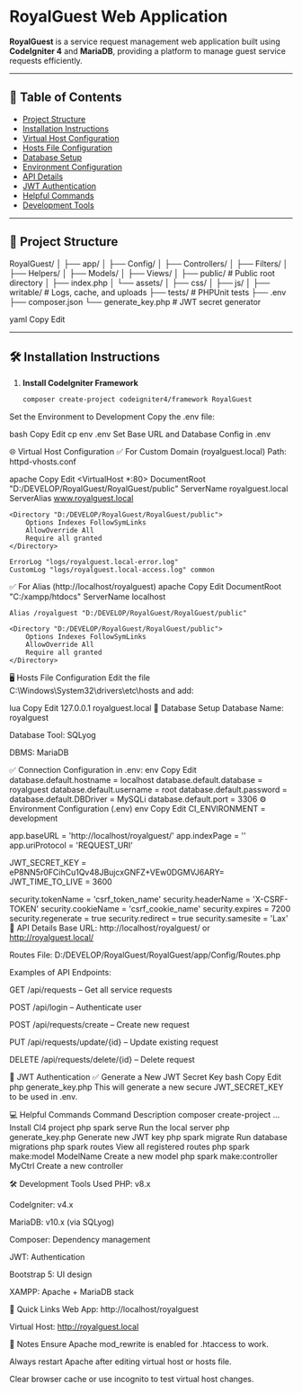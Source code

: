 # RoyalGuest Web Application

**RoyalGuest** is a service request management web application built using **CodeIgniter 4** and **MariaDB**, providing a platform to manage guest service requests efficiently.

---

## 🧾 Table of Contents

- [Project Structure](#-project-structure)
- [Installation Instructions](#-installation-instructions)
- [Virtual Host Configuration](#-virtual-host-configuration)
- [Hosts File Configuration](#-hosts-file-configuration)
- [Database Setup](#-database-setup)
- [Environment Configuration](#-environment-configuration)
- [API Details](#-api-details)
- [JWT Authentication](#-jwt-authentication)
- [Helpful Commands](#-helpful-commands)
- [Development Tools](#-development-tools)

---

## 📁 Project Structure

RoyalGuest/
│
├── app/
│ ├── Config/
│ ├── Controllers/
│ ├── Filters/
│ ├── Helpers/
│ ├── Models/
│ ├── Views/
│
├── public/ # Public root directory
│ ├── index.php
│ └── assets/
│ ├── css/
│ ├── js/
│
├── writable/ # Logs, cache, and uploads
├── tests/ # PHPUnit tests
├── .env
├── composer.json
└── generate_key.php # JWT secret generator

yaml
Copy
Edit

---

## 🛠️ Installation Instructions

1. **Install CodeIgniter Framework**
   ```bash
   composer create-project codeigniter4/framework RoyalGuest
Set the Environment to Development
Copy the .env file:

bash
Copy
Edit
cp env .env
Set Base URL and Database Config in .env

🌐 Virtual Host Configuration
✅ For Custom Domain (royalguest.local)
Path: httpd-vhosts.conf

apache
Copy
Edit
<VirtualHost *:80>
    DocumentRoot "D:/DEVELOP/RoyalGuest/RoyalGuest/public"
    ServerName royalguest.local
    ServerAlias www.royalguest.local

    <Directory "D:/DEVELOP/RoyalGuest/RoyalGuest/public">
        Options Indexes FollowSymLinks
        AllowOverride All
        Require all granted
    </Directory>

    ErrorLog "logs/royalguest.local-error.log"
    CustomLog "logs/royalguest.local-access.log" common
</VirtualHost>
✅ For Alias (http://localhost/royalguest)
apache
Copy
Edit
<VirtualHost *:80>
    DocumentRoot "C:/xampp/htdocs"
    ServerName localhost

    Alias /royalguest "D:/DEVELOP/RoyalGuest/RoyalGuest/public"

    <Directory "D:/DEVELOP/RoyalGuest/RoyalGuest/public">
        Options Indexes FollowSymLinks
        AllowOverride All
        Require all granted
    </Directory>
</VirtualHost>
🖥️ Hosts File Configuration
Edit the file C:\Windows\System32\drivers\etc\hosts and add:

lua
Copy
Edit
127.0.0.1    royalguest.local
🧩 Database Setup
Database Name: royalguest

Database Tool: SQLyog

DBMS: MariaDB

✅ Connection Configuration in .env:
env
Copy
Edit
database.default.hostname = localhost
database.default.database = royalguest
database.default.username = root
database.default.password =
database.default.DBDriver = MySQLi
database.default.port = 3306
⚙️ Environment Configuration (.env)
env
Copy
Edit
CI_ENVIRONMENT = development

app.baseURL = 'http://localhost/royalguest/'
app.indexPage = ''
app.uriProtocol = 'REQUEST_URI'

JWT_SECRET_KEY = eP8NN5r0FCihCu1Qv48JBujcxGNFZ+VEw0DGMVJ6ARY=
JWT_TIME_TO_LIVE = 3600

security.tokenName = 'csrf_token_name'
security.headerName = 'X-CSRF-TOKEN'
security.cookieName = 'csrf_cookie_name'
security.expires = 7200
security.regenerate = true
security.redirect = true
security.samesite = 'Lax'
📡 API Details
Base URL:
http://localhost/royalguest/ or http://royalguest.local/

Routes File:
D:/DEVELOP/RoyalGuest/RoyalGuest/app/Config/Routes.php

Examples of API Endpoints:

GET /api/requests – Get all service requests

POST /api/login – Authenticate user

POST /api/requests/create – Create new request

PUT /api/requests/update/{id} – Update existing request

DELETE /api/requests/delete/{id} – Delete request

🔐 JWT Authentication
✅ Generate a New JWT Secret Key
bash
Copy
Edit
php generate_key.php
This will generate a new secure JWT_SECRET_KEY to be used in .env.

💻 Helpful Commands
Command	Description
composer create-project ...	Install CI4 project
php spark serve	Run the local server
php generate_key.php	Generate new JWT key
php spark migrate	Run database migrations
php spark routes	View all registered routes
php spark make:model ModelName	Create a new model
php spark make:controller MyCtrl	Create a new controller

🛠️ Development Tools Used
PHP: v8.x

CodeIgniter: v4.x

MariaDB: v10.x (via SQLyog)

Composer: Dependency management

JWT: Authentication

Bootstrap 5: UI design

XAMPP: Apache + MariaDB stack

📎 Quick Links
Web App: http://localhost/royalguest

Virtual Host: http://royalguest.local

📌 Notes
Ensure Apache mod_rewrite is enabled for .htaccess to work.

Always restart Apache after editing virtual host or hosts file.

Clear browser cache or use incognito to test virtual host changes.